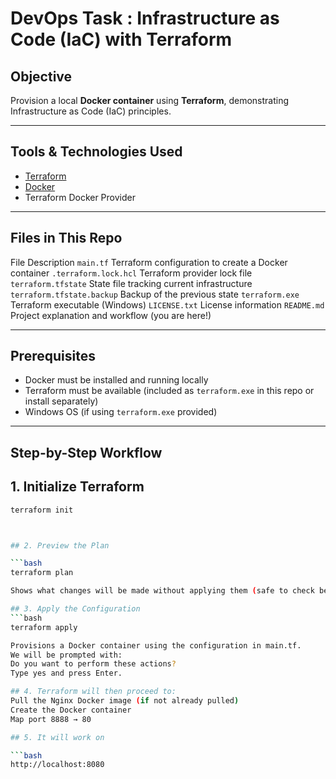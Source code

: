 #  DevOps Task : Infrastructure as Code (IaC) with Terraform

##  Objective
Provision a local **Docker container** using **Terraform**, demonstrating Infrastructure as Code (IaC) principles.

---

##  Tools & Technologies Used

- [Terraform](https://www.terraform.io/)
- [Docker](https://www.docker.com/)
- Terraform Docker Provider

---

##  Files in This Repo
 
 File                                      Description 
 `main.tf`                                 Terraform configuration to create a Docker container 
 `.terraform.lock.hcl`                     Terraform provider lock file 
 `terraform.tfstate`                       State file tracking current infrastructure 
 `terraform.tfstate.backup`                Backup of the previous state 
 `terraform.exe`                           Terraform executable (Windows) 
 `LICENSE.txt`  License information 
 `README.md`  Project explanation and workflow (you are here!) 

---

##  Prerequisites

- Docker must be installed and running locally
- Terraform must be available (included as `terraform.exe` in this repo or install separately)
- Windows OS (if using `terraform.exe` provided)

---

##  Step-by-Step Workflow

## 1️. Initialize Terraform 

```bash
terraform init



## 2. Preview the Plan

```bash
terraform plan

Shows what changes will be made without applying them (safe to check before applying).

## 3. Apply the Configuration
```bash
terraform apply

Provisions a Docker container using the configuration in main.tf.
We will be prompted with:
Do you want to perform these actions?
Type yes and press Enter.

## 4. Terraform will then proceed to:
Pull the Nginx Docker image (if not already pulled)
Create the Docker container
Map port 8888 → 80

## 5. It will work on

```bash
http://localhost:8080
